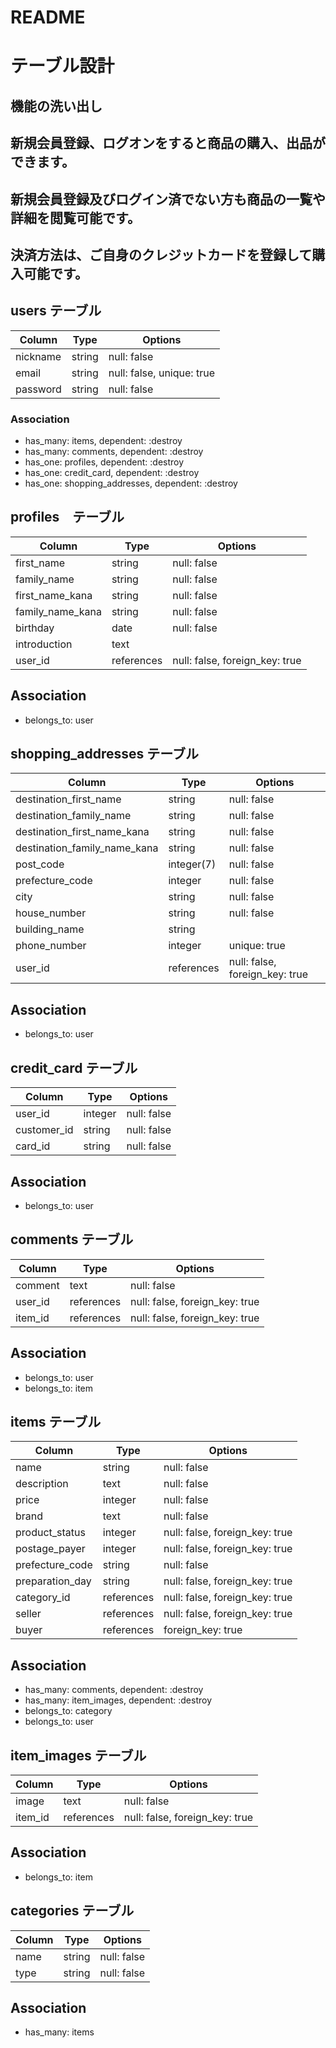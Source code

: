 # README
# テーブル設計

## 機能の洗い出し

## 新規会員登録、ログオンをすると商品の購入、出品ができます。
## 新規会員登録及びログイン済でない方も商品の一覧や詳細を閲覧可能です。
## 決済方法は、ご自身のクレジットカードを登録して購入可能です。


## users テーブル

|    Column        |  Type  |        Options            |
| -----------------| ------ | ------------------------- |
| nickname         | string | null: false               |
| email            | string | null: false, unique: true |
| password         | string | null: false               |

### Association

- has_many: items,    dependent: :destroy
- has_many: comments, dependent: :destroy
- has_one:  profiles, dependent: :destroy
- has_one:  credit_card, dependent: :destroy
- has_one:  shopping_addresses, dependent: :destroy

## profiles　テーブル

|    Column        |   Type     |      Options                   |
| -----------------| -----------| ------------------------------ |
| first_name       | string     | null: false                    |
| family_name      | string     | null: false                    |
| first_name_kana  | string     | null: false                    |
| family_name_kana | string     | null: false                    |
| birthday         | date       | null: false                    |
| introduction     | text       |                                |
| user_id          | references | null: false, foreign_key: true |

## Association

- belongs_to: user


## shopping_addresses テーブル

|    Column                    |   Type     |      Options                   |
| -----------------------------| -----------| ------------------------------ |
| destination_first_name       | string     | null: false                    |
| destination_family_name      | string     | null: false                    |
| destination_first_name_kana  | string     | null: false                    |
| destination_family_name_kana | string     | null: false                    |
| post_code                    | integer(7) | null: false                    |
| prefecture_code              | integer    | null: false                    |
| city                         | string     | null: false                    |
| house_number                 | string     | null: false                    |
| building_name                | string     |                                |
| phone_number                 | integer    | unique: true                   |
| user_id                      | references | null: false, foreign_key: true |

## Association

- belongs_to: user

## credit_card テーブル

|    Column        |   Type     |      Options                   |
| -----------------| -----------| ------------------------------ |
| user_id          | integer    | null: false                    |
| customer_id      | string     | null: false                    |
| card_id          | string     | null: false                    |

## Association

- belongs_to: user

## comments テーブル

|    Column        |   Type     |      Options                   |
| -----------------| -----------| ------------------------------ |
| comment          | text       | null: false                    |
| user_id          | references | null: false, foreign_key: true |
| item_id          | references | null: false, foreign_key: true |

## Association

- belongs_to: user
- belongs_to: item

## items テーブル

|    Column                    |   Type     |      Options                   |
| -----------------------------| -----------| ------------------------------ |
| name                         | string     | null: false                    |
| description                  | text       | null: false                    |
| price                        | integer    | null: false                    |
| brand                        | text       | null: false                    |
| product_status               | integer    | null: false, foreign_key: true |
| postage_payer                | integer    | null: false, foreign_key: true |
| prefecture_code              | string     | null: false                    |
| preparation_day              | string     | null: false, foreign_key: true |
| category_id                  | references | null: false, foreign_key: true |
| seller                       | references | null: false, foreign_key: true |
| buyer                        | references | foreign_key: true              |

## Association

- has_many: comments, dependent: :destroy
- has_many: item_images, dependent: :destroy
- belongs_to: category
- belongs_to: user

## item_images テーブル

|    Column        |   Type     |      Options                   |
| -----------------| -----------| ------------------------------ |
| image            | text       | null: false                    |
| item_id          | references | null: false, foreign_key: true |

## Association

- belongs_to: item

## categories テーブル

|    Column        |   Type     |      Options                   |
| -----------------| -----------| ------------------------------ |
| name             | string     | null: false                    |
| type             | string     | null: false                    |

## Association

- has_many: items

